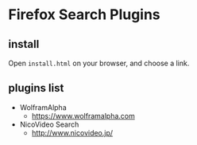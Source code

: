 # Firefox Search Plugins

## install

Open `install.html` on your browser, and choose a link.

## plugins list

- WolframAlpha
    - https://www.wolframalpha.com
- NicoVideo Search
    - http://www.nicovideo.jp/


